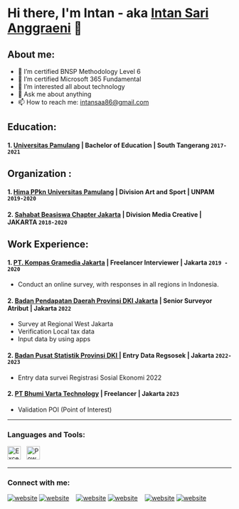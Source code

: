 # Hi there, I'm Intan - aka [Intan Sari Anggraeni](https://www.youtube.com/channel/UC173Y5UwFN2dRuxf7LsgSGQ) 👋
## About me:
- 🔭 I’m certified BNSP Methodology Level 6
- 🌱 I’m certified Microsoft 365 Fundamental
- 🤔 I’m interested all about technology
- 💬 Ask me about anything
- 📫 How to reach me: intansaa86@gmail.com

## Education:

 #### 1. [Universitas Pamulang](https://www.unpam.ac.id) | Bachelor of Education | South Tangerang `2017-2021`

## Organization :
 #### 1. [Hima PPkn Universitas Pamulang](https://ppkn.unpam.ac.id/) | Division Art and Sport | UNPAM `2019-2020`
 #### 2. [Sahabat Beasiswa Chapter Jakarta](https://info.schoters.com/) | Division Media Creative | JAKARTA `2018-2020`

## Work Experience:
#### 1. [PT. Kompas Gramedia Jakarta](https://https://www.kompasgramedia.com/) | Freelancer Interviewer | Jakarta `2019 - 2020`
   -  Conduct an online survey, with responses in all regions in Indonesia.
#### 2. [Badan Pendapatan Daerah Provinsi DKI Jakarta](https://https://bapenda.jakarta.go.id) | Senior Surveyor Atribut | Jakarta `2022`
   - Survey at Regional West Jakarta 
   - Verification Local tax data
   - Input data by using apps
#### 2. [Badan Pusat Statistik Provinsi DKI ](https://jakpuskota.bps.go.id/) | Entry Data Regsosek | Jakarta `2022-2023`
   - Entry data survei Registrasi Sosial Ekonomi 2022
#### 2. [PT Bhumi Varta Technology](https://bvarta.com/) | Freelancer | Jakarta `2023`
   - Validation POI (Point of Interest) 


---

### Languages and Tools:
[<img align="left" alt="Excel" width="30px" src="https://is2-ssl.mzstatic.com/image/thumb/Purple126/v4/a8/fd/5a/a8fd5a84-c6f1-355f-3b9f-6e86598efaa3/XCEL.png/1200x630bb.png" style="padding-right:10px;" />][webdev]
[<img align="left" alt="Power BI" width="30px" src="https://powerbi.microsoft.com/pictures/application-logos/svg/powerbi.svg" style="padding-right:0px;" />][webdev]
<br />
<br />

---
### Connect with me:

[![website](./img/youtube-light.svg)](https://www.youtube.com/channel/UC173Y5UwFN2dRuxf7LsgSGQ-light-mode-only)
[![website](./img/youtube-dark.svg)](https://www.youtube.com/channel/UC173Y5UwFN2dRuxf7LsgSGQ-dark-mode-only)
&nbsp;&nbsp;
[![website](./img/linkedin-light.svg)](https://www.linkedin.com/in/intansarianggraeni#gh-light-mode-only)
[![website](./img/linkedin-dark.svg)](https://www.linkedin.com/in/intansarianggraeni#gh-dark-mode-only)
&nbsp;&nbsp;
[![website](./img/instagram-light.svg)](https://instagram.com/tans.pdf#gh-light-mode-only)
[![website](./img/instagram-dark.svg)](https://instagram.com/tans.pdf#gh-dark-mode-only)



[webdev]: https://github.com/Tansaa/Tansaa

